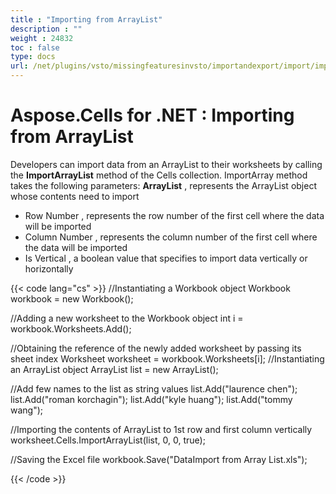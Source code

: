 ```yaml
---
title : "Importing from ArrayList" 
description : "" 
weight : 24832 
toc : false
type: docs
url: /net/plugins/vsto/missingfeaturesinvsto/importandexport/import/importing+from+arraylist/
---
```


# Aspose.Cells for .NET : Importing from ArrayList


Developers can import data from an ArrayList to their worksheets by calling the **ImportArrayList** method of the Cells collection. ImportArray method takes the following parameters: **ArrayList** , represents the ArrayList object whose contents need to import

*   Row Number , represents the row number of the first cell where the data will be imported
*   Column Number , represents the column number of the first cell where the data will be imported
*   Is Vertical , a boolean value that specifies to import data vertically or horizontally

{{< code lang="cs" >}}
//Instantiating a Workbook object
Workbook workbook = new Workbook();

//Adding a new worksheet to the Workbook object
int i = workbook.Worksheets.Add();

//Obtaining the reference of the newly added worksheet by passing its sheet index
Worksheet worksheet = workbook.Worksheets[i];
//Instantiating an ArrayList object
ArrayList list = new ArrayList();

//Add few names to the list as string values
list.Add("laurence chen");
list.Add("roman korchagin");
list.Add("kyle huang");
list.Add("tommy wang");

//Importing the contents of ArrayList to 1st row and first column vertically
worksheet.Cells.ImportArrayList(list, 0, 0, true);

//Saving the Excel file
workbook.Save("DataImport from Array List.xls");

{{< /code >}}


